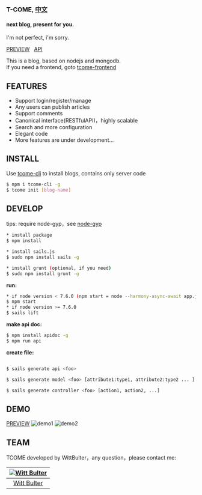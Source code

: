 ### T-COME, [中文](https://github.com/WittBulter/tcome/blob/master/README_CN.md)
#### next blog, present for you.  

I'm not perfect, i'm sorry.

[PREVIEW](http://wittsay.cc/) &nbsp; [API](http://wittsay.cc/doc)  &nbsp; 

This is a blog, based on nodejs and mongodb.  
If you need a frontend, goto [tcome-frontend](https://github.com/WittBulter/tcome-frontend)

## FEATURES
* Support login/register/manage
* Any users can publish articles
* Support comments
* Canonical interface(RESTfulAPI)，highly scalable
* Search and more configuration
* Elegant code
* More features are under development... 

## INSTALL
Use [tcome-cli](https://github.com/WittBulter/tcome-cli) to install blogs,  contains only server code
```sh
$ npm i tcome-cli -g
$ tcome init [blog-name]
```

## DEVELOP
tips: require node-gyp，see [node-gyp](https://github.com/nodejs/node-gyp)
```sh
* install package
$ npm install

* install sails.js
$ sudo npm install sails -g

* install grunt (optional, if you need)
$ sudo npm install grunt -g
```


**run:**
```sh
* if node version < 7.6.0 (npm start = node --harmony-async-await app.js)
$ npm start
* if node version >= 7.6.0
$ sails lift
```

**make api doc:**
```sh
$ npm install apidoc -g
$ npm run api
```

**create file:**
```sh

$ sails generate api <foo>

$ sails generate model <foo> [attribute1:type1, attribute2:type2 ... ]

$ sails generate controller <foo> [action1, action2, ...]
```

## DEMO
[PREVIEW](http://wittsay.cc/) 
![demo1](http://static.wittsay.cc/tcome-demo-1.png)
![demo2](http://static.wittsay.cc/tcome-demo-2.png)


## TEAM
TCOME developed by WittBulter，any question，please contact me:

[![Witt Bulter](http://obqqxnnm4.bkt.clouddn.com/11304944.gif?imageView2/1/w/100)](https://github.com/WittBulter) |  
:---:|
[Witt Bulter](https://github.com/WittBulter) |



